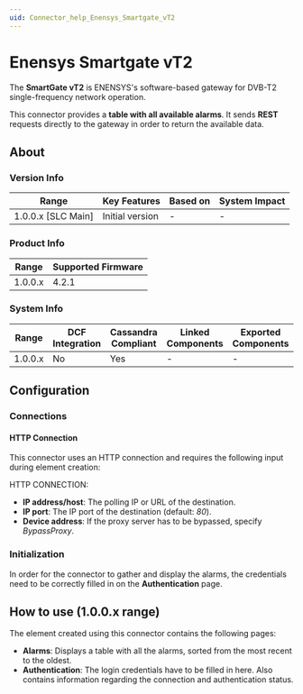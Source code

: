 ```yaml
---
uid: Connector_help_Enensys_Smartgate_vT2
---
```


# Enensys Smartgate vT2

The **SmartGate vT2** is ENENSYS's software-based gateway for DVB-T2 single-frequency network operation.

This connector provides a **table with all available alarms**. It sends **REST** requests directly to the gateway in order to return the available data.

## About

### Version Info

| Range                | Key Features     | Based on     | System Impact     |
|----------------------|------------------|--------------|-------------------|
| 1.0.0.x [SLC Main]   | Initial version  | -            | -                 |

### Product Info

| Range     | Supported Firmware     |
|-----------|------------------------|
| 1.0.0.x   | 4.2.1                  |

### System Info

| Range     | DCF Integration     | Cassandra Compliant     | Linked Components     | Exported Components     |
|-----------|---------------------|-------------------------|-----------------------|-------------------------|
| 1.0.0.x   | No                  | Yes                     | -                     | -                       |

## Configuration

### Connections

#### HTTP Connection

This connector uses an HTTP connection and requires the following input during element creation:

HTTP CONNECTION:

- **IP address/host**: The polling IP or URL of the destination.
- **IP port**: The IP port of the destination (default: *80*).
- **Device address**: If the proxy server has to be bypassed, specify *BypassProxy*.

### Initialization

In order for the connector to gather and display the alarms, the credentials need to be correctly filled in on the **Authentication** page.

## How to use (1.0.0.x range)

The element created using this connector contains the following pages:

- **Alarms**: Displays a table with all the alarms, sorted from the most recent to the oldest.
- **Authentication**: The login credentials have to be filled in here. Also contains information regarding the connection and authentication status.
